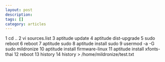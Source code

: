 ```yaml
---
layout: post
description: 
tags: []
category: articles
---
```


1  cd ..
    2  vi sources.list
    3  aptitude update
    4  aptitude dist-upgrade
    5  sudo reboot
    6  reboot
    7  aptitude sudo
    8  aptitude install sudo
    9  usermod -a -G sudo mildronize
   10  aptitude install firmware-linux
   11  aptitude install xfonts-thai
   12  reboot
   13  history
   14  history > /home/mildronize/test.txt
